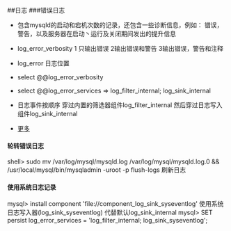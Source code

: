 ##日志
###错误日志
+ 包含mysqld的启动和宕机次数的记录，还包含一些诊断信息，例如： 错误，警告，以及服务器在启动丶运行及关闭期间发出的提升信息

+ log_error_verbosity 1 只输出错误 2输出错误和警告 3输出错误，警告和注释
+ log_error           日志位置
+ select @@log_error_verbosity   
+ select @@log_error_services => log_filter_internal; log_sink_internal
+ 日志事件按顺序 穿过内置的筛选器组件log_filter_internal  然后穿过日志写入组件log_sink_internal 
+ [更多](https://dev.mysql.com/doc/refman/8.0/en/error-log.html)

#### 轮转错误日志
shell> sudo mv /var/log/mysql/mysqld.log /var/log/mysql/mysqld.log.0 && /usr/local/mysql/bin/mysqladmin -uroot -p flush-logs 刷新日志
#### 使用系统日志记录
mysql> install component 'file://component_log_sink_syseventlog'  使用系统日志写入器(log_sink_syseventlog) 代替默认log_sink_internal
mysql> SET persist log_error_services = 'log_filter_internal; log_sink_syseventlog';

